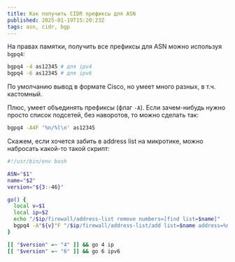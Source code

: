 ```yaml
---
title: Как получить CIDR префиксы для ASN
published: 2025-01-19T15:20:23Z
tags: asn, cidr, bgp
---
```


На правах памятки, получить все префиксы для ASN можно используя `bgpq4`:

```bash
bgpq4 -4 as12345 # для ipv4
bgpq4 -6 as12345 # для ipv6
```
По умолчанию вывод в формате Cisco, но умеет много разных, в т.ч. кастомный.

Плюс, умеет объединять префиксы (флаг `-A`).
Если зачем-нибудь нужно просто список подсетей, без наворотов, то можно сделать так:

```bash
bgpq4 -A4F '%n/%l\n' as12345
```

<!-- more -->

Скажем, если хочется забить в address list на микротике, можно набросать какой-то такой скрипт:

```bash
#!/usr/bin/env bash

ASN="$1"
name="$2"
version="${3:-46}"

go() {
  local v=$1
  local ip=$2
  echo "/$ip/firewall/address-list remove numbers=[find list=$name]"
  bgpq4 -A"${v}"F "/$ip/firewall/address-list/add list=$name address=%n/%l comment=$ASN\n" "$ASN"
}

[[ "$version" =~ "4" ]] && go 4 ip
[[ "$version" =~ "6" ]] && go 6 ipv6
```

